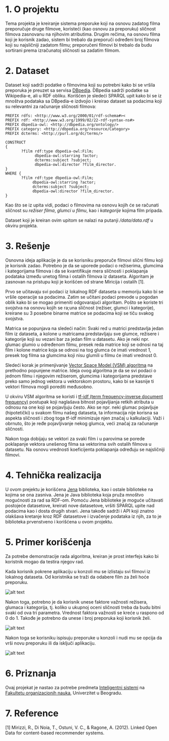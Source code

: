 # 1. O projektu
Tema projekta je kreiranje sistema preporuke koji na osnovu zadatog filma preporučuje druge filmove, koristeći (kao osnovu za preporuku) sličnost filmova zasnovanu na njihovim atributima. 
Drugim rečima, na osnovu filma koji je korisnik zadao, sistem bi trebalo da preporuči određeni broj filmova koji su najsličniji zadatom filmu; preporučeni filmovi bi trebalo da budu sortirani prema izračunatoj sličnosti sa zadatim filmom.

# 2. Dataset

Dataset koji sadrži podatke o filmovima koji su potrebni kako bi se vršila preporuka je preuzet sa servisa [DBpedia](http://dbpedia.org). DBpedia sadrži podatke sa Wikipedia-e, ali u RDF obliku.
Korišćen je sledeći SPARQL upit kako bi se iz mnoštva podataka sa DBpedia-e izdvojio i kreirao dataset sa podacima koji su relevantni za računanje sličnosti filmova:

```
PREFIX rdfs: <http://www.w3.org/2000/01/rdf-schema#><
PREFIX rdf: <http://www.w3.org/1999/02/22-rdf-syntax-ns#>
PREFIX dbpedia-owl: <http://dbpedia.org/ontology/>
PREFIX category: <http://dbpedia.org/resource/Category>
PREFIX dcterms: <http://purl.org/dc/terms/>
 
CONSTRUCT
{
       ?film rdf:type dbpedia-owl:Film;
             dbpedia-owl:starring ?actor;
             dcterms:subject ?subject;
             dbpedia-owl:director ?film_director.
}
WHERE {
       ?film rdf:type dbpedia-owl:Film;
            dbpedia-owl:starring ?actor;
            dcterms:subject ?subject;
            dbpedia-owl:director ?film_director.
}
```

Kao što se iz upita vidi, podaci o filmovima na osnovu kojih će se računati sličnost su *režiser filma*, *glumci u filmu*, kao i *kategorije* kojima film pripada.

Dataset koji je kreiran ovim upitom se nalazi na putanji */data/data.rdf* u okviru projekta.

# 3. Rešenje
Osnovna ideja aplikacije je da se korisniku preporuče filmovi slični filmu koji je korisnik zadao. 
Potrebno je da se uporede podaci o režiserima, glumcima i kategorijama filmova i da se kvantifikuje mera sličnosti i poklapanja podataka između unetog filma i ostalih filmova iz dataseta. Algoritam je zasnovan na pristupu koji je korišćen od strane Miricija i ostalih [1].

Prvo se učitavaju svi podaci iz lokalnog RDF dataseta u memoriju kako bi se vršile operacije sa podacima. Zatim se učitani podaci prevode u pogodan oblik kako bi se mogao primeniti odgovarajući algoritam. 
Pošto se koriste tri svojstva na osnovu kojih se ra;una sličnost (režiser, glumci i kategorije), kreirane su 3 posebne binarne matrice se podacima koji se tiču svakog svojstva. 

Matrica se popunjava na sledeći način: Svaki red u matrici predstavlja jedan film iz dataseta, a kolone u matricama predstavljaju sve glumce, režisere i kategorije koji su vezani bar za jedan film u datasetu. Ako je neki npr. glumac glumio u određenom filmu, presek reda matrice koji se odnosi na taj film i kolone matrice koja se odnosi na tog glumca će imati vrednost 1, presek tog filma sa glumcima koji nisu glumili u filmu će imati vrednost 0.

Sledeći korak je primenjivanje [Vector Space Model (VSM) algoritma](https://en.wikipedia.org/wiki/Vector_space_model) na prethodno popunjene matrice. Ideja ovog algoritma je da se svi podaci o jednom filmu i njegovim režiserom, glumcima i kategorijama predstave preko samo jednog vektora u vektorskom prostoru, kako bi se kasnije ti vektori filmova mogli porediti međusobno. 

U okviru VSM algoritma se koristi i [tf-idf (term frequency-inverse document frequency)](https://en.wikipedia.org/wiki/Tf%E2%80%93idf) postupak koji naglašava bitnost pojavljianja retkih atributa u odnosu na one koji se pojavljuju često. Ako se npr. neki glumac pojavljuje (hipotetički) u svakom filmu našeg dataseta, ta informacija nije korisna sa aspekta sličnosti i zbog toga tf-idf minimizuje njen značaj u kalkulaciji. Važi i obrnuto, što je ređe pojavljivanje nekog glumca, veći značaj za računanje sličnosti.

Nakon toga dobijaju se vektori za svaki film i u parovima se porede poklapanje vektora unešenog filma sa vektorima svih ostalih filmova u datasetu. Na osnovu vrednosti koeficijenta poklapanja određuju se najsličniji filmovi.

# 4. Tehnička realizacija
U ovom prejektu je korišćena [Jena](https://jena.apache.org/) biblioteka, kao i ostale biblioteke na kojima se ona zasniva.
Jena je Java biblioteka koja pruža mnoštvo mogućnosti za rad sa RDF-om. Pomoću Jena biblioteke je moguće učitavati postojeće datasetove, kreirati nove datasetove, vršiti SPARQL upite nad podacima kao i dosta drugih stvari. Jena takođe sadrži i API koji znatno olakšava kretanje kroz RDF datasetove i izvačenje podataka iz njih, za to je biblioteka prvenstveno i korišćena u ovom projektu.

# 5. Primer korišćenja
Za potrebe demonstracije rada algoritma, kreiran je prost interfejs kako bi koristnik mogao da testira njegov rad.

Kada korisnik pokrene aplikaciju u konzoli mu se izlistaju svi filmovi iz lokalnog dataseta. Od koristnika se traži da odabere film za želi hoće preporuku.

![alt text](http://s23.postimg.org/pirmwhv3f/image.jpg)

Nakon toga, potrebno je da korisnik unese faktore važnosti režisera, glumaca i kategorija, tj. koliko u ukupnoj oceni sličnosti treba da budu bitni svaki od ova tri parametra. Vrednost faktora važnosti se kreće u raspono od 0 do 1. Takođe je potrebno da unese i broj preporuka koji korisnik želi.

![alt text](http://s23.postimg.org/501sojnhn/image.jpg)

Nakon toga se korisniku ispisuju preporuke u konzoli i nudi mu se opcija da vrši novu preporuku ili da isključi aplikaciju.

![alt text](http://s23.postimg.org/qjrvlmc2z/image.jpg) 

# 6. Priznanja
Ovaj projekat je nastao za potrebe predmeta [Inteligentni sistemi](http://is.fon.rs/) na [Fakultetu organizacionih nauka](http://www.fon.bg.ac.rs/), Univerzitet u Beogradu.

# 7. Reference
[1] Mirizzi, R., Di Noia, T., Ostuni, V. C., & Ragone, A. (2012). Linked Open Data for content-based recommender systems.
